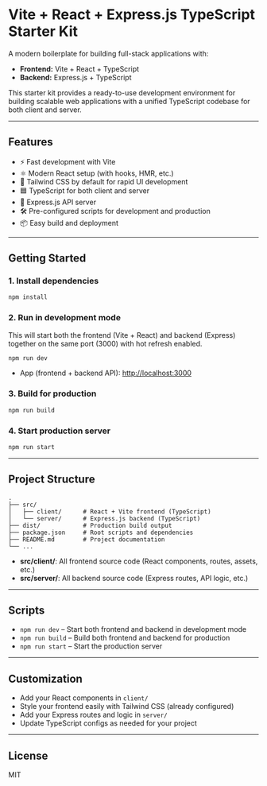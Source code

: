 # Vite + React + Express.js TypeScript Starter Kit

A modern boilerplate for building full-stack applications with:

- **Frontend:** Vite + React + TypeScript
- **Backend:** Express.js + TypeScript

This starter kit provides a ready-to-use development environment for building scalable web applications with a unified TypeScript codebase for both client and server.

---

## Features

- ⚡️ Fast development with Vite
- ⚛️ Modern React setup (with hooks, HMR, etc.)
- 🎨 Tailwind CSS by default for rapid UI development
- 🟦 TypeScript for both client and server
- 🚀 Express.js API server
- 🛠️ Pre-configured scripts for development and production
- 📦 Easy build and deployment

---

## Getting Started

### 1. Install dependencies

```bash
npm install
```

### 2. Run in development mode

This will start both the frontend (Vite + React) and backend (Express) together on the same port (3000) with hot refresh enabled.

```bash
npm run dev
```

- App (frontend + backend API): [http://localhost:3000](http://localhost:3000)

### 3. Build for production

```bash
npm run build
```

### 4. Start production server

```bash
npm run start
```

---

## Project Structure

```
.
├── src/
│   ├── client/      # React + Vite frontend (TypeScript)
│   └── server/      # Express.js backend (TypeScript)
├── dist/            # Production build output
├── package.json     # Root scripts and dependencies
├── README.md        # Project documentation
└── ...
```

- **src/client/**: All frontend source code (React components, routes, assets, etc.)
- **src/server/**: All backend source code (Express routes, API logic, etc.)

---

## Scripts

- `npm run dev` – Start both frontend and backend in development mode
- `npm run build` – Build both frontend and backend for production
- `npm run start` – Start the production server

---

## Customization

- Add your React components in `client/`
- Style your frontend easily with Tailwind CSS (already configured)
- Add your Express routes and logic in `server/`
- Update TypeScript configs as needed for your project

---

## License

MIT
